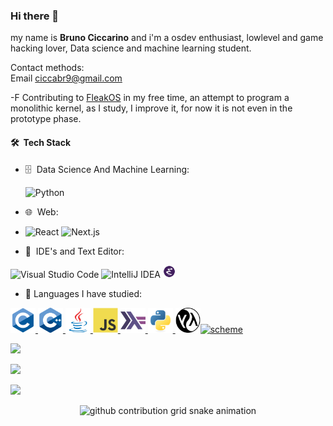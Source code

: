 ### Hi there 👋


my name is **Bruno Ciccarino** and i'm a osdev enthusiast, lowlevel and game hacking lover, Data science and machine learning student.

Contact methods: </br>
Email ciccabr9@gmail.com

-F Contributing to [FleakOS](https://github.com/fleakos/Fleak) in my free time, an attempt to program a monolithic kernel, as I study, I improve it, for now it is not even in the prototype phase.

#### 🛠 &nbsp;Tech Stack

- 🗄 &nbsp;Data Science And Machine Learning:&nbsp;

  ![Python](https://img.shields.io/badge/-Python-0A1A2F?style=flat&logo=python)

- 🌐 &nbsp;Web:&nbsp;
- 
  ![React](https://img.shields.io/badge/-React-0A1A2F?style=flat&logo=react)
  ![Next.js](https://img.shields.io/badge/-Next.js-0A1A2F?style=flat&logo=next.js)

- 🔧 &nbsp;IDE's and Text Editor:&nbsp;
  
![Visual Studio Code](https://img.shields.io/badge/-Visual%20Studio%20Code-0A1A2F?style=flat&logo=visual-studio-code&logoColor=007ACC) ![IntelliJ IDEA](https://img.shields.io/badge/-IntelliJ%20IDEA-0A1A2F?style=flat&logo=intellijidea) <img src="https://github.com/devicons/devicon/blob/master/icons%2Femacs%2Femacs-original.svg" alt="emacs" width="20" height="20">

- 🎯 Languages ​​I have studied:

<a href="https://www.cprogramming.com/" target="_blank"> <img src="https://raw.githubusercontent.com/devicons/devicon/master/icons/c/c-original.svg" alt="c" width="40" height="40"/> </a> 
<a href="https://www.w3schools.com/cpp/" target="_blank"> <img src="https://raw.githubusercontent.com/devicons/devicon/master/icons/cplusplus/cplusplus-original.svg" alt="cplusplus" width="40" height="40"/> </a> <a href="https://www.java.com" target="_blank"> <img src="https://raw.githubusercontent.com/devicons/devicon/master/icons/java/java-original.svg" alt="java" width="40" height="40"/> </a> <a href="https://developer.mozilla.org/en-US/docs/Web/JavaScript" target="_blank"> <img src="https://raw.githubusercontent.com/devicons/devicon/master/icons/javascript/javascript-original.svg" alt="javascript" width="40" height="40"/> </a> <a href="https://www.haskell.org" target="_blank"> <img src="https://github.com/devicons/devicon/blob/master/icons/haskell/haskell-original.svg" alt="haskell" width="40" height="40"/> </a> <a href="https://www.python.org" target="_blank"> <img src="https://raw.githubusercontent.com/devicons/devicon/master/icons/python/python-original.svg" alt="python" width="40" height="40"/> </a><a href="https://lisp-lang.org/"><img src="https://github.com/BrunoCiccarino/BrunoCiccarino/blob/main/img/common-lisp.svg" alt="Common Lisp" width="40" height="40"></a><a href="https://www.scheme.org/"><img src="https://github.com/file-icons/source/blob/master/svg%2FScheme.svg" alt="scheme" width="40" height="40"></a>

<a href="https://visitorbadge.io/status?path=Ch4r0nN%2FCh4r0nN"><img src="https://api.visitorbadge.io/api/visitors?path=Ch4r0nN%2FCh4r0nN&label=🌍 %20 Total%20Visitors&countColor=%23263759&style=flat&labelStyle=none" /></a>

<img height="110px" widht="100" src="https://github-readme-stats.vercel.app/api?username=BrunoCiccarino&amp;&hide=prs,issues,contribs&amp;show_icons=true&amp;theme=merko&amp;include_all_commits=true&amp;count_private=true" 
  />

<img height="200px" src="https://github-readme-stats.vercel.app/api/top-langs/?username=BrunoCiccarino&amp;layout=compact&amp;langs_count=10&amp;theme=merko&amp;hide=prolog,rich%20text%20format,html&amp"/>

<p align="center">
  <picture>
    <source media="(prefers-color-scheme: dark)" srcset="https://raw.githubusercontent.com/BrunoCiccarino/BrunoCiccarino/output/github-contribution-grid-snake-dark.svg">
    <source media="(prefers-color-scheme: light)" srcset="https://raw.githubusercontent.com/BrunoCiccarino/BrunoCiccarino/output/github-contribution-grid-snake.svg">
    <img alt="github contribution grid snake animation" src="https://raw.githubusercontent.com/BrunoCiccarino/BrunoCiccarino/output/github-contribution-grid-snake.svg">
  </picture>
</p>
